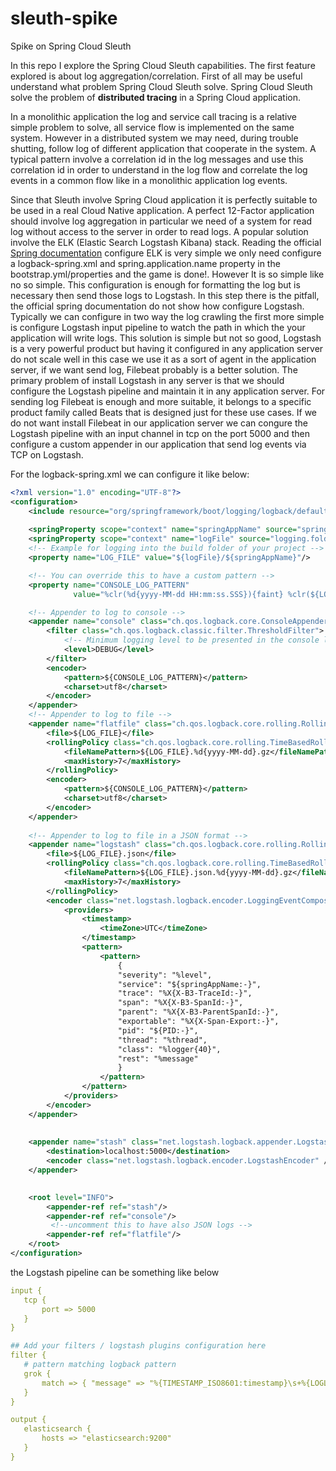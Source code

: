 # sleuth-spike
Spike on Spring Cloud Sleuth

In this repo I explore the Spring Cloud Sleuth capabilities. The first feature explored is about log aggregation/correlation.
First of all may be useful understand what problem Spring Cloud Sleuth solve. Spring Cloud Sleuth solve the problem of **distributed tracing** in a Spring Cloud application.

In a monolithic application the log and service call tracing is a relative simple problem to solve, all service flow is implemented 
on the same system. However in a distributed system we may need, during trouble shutting, follow log of different application 
that cooperate in the system. A typical pattern involve a correlation id in the log messages and use this correlation id in order to 
understand in the log flow and correlate the log events in a common flow like in a monolithic application log events.

Since that Sleuth involve Spring Cloud application it is perfectly suitable to be used in a real Cloud Native application. 
A perfect 12-Factor application should involve log aggregation in particular we need of a system for read log without 
access to the server in order to read logs. A popular solution involve the ELK (Elastic Search Logstash Kibana) stack.
Reading the official [Spring documentation](https://cloud.spring.io/spring-cloud-static/Finchley.SR2/single/spring-cloud.html#_spring_cloud_sleuth)
 configure ELK is very simple we only need configure a logback-spring.xml and spring.application.name property 
 in the bootstrap.yml/properties and the game is done!. However It is so simple like no so simple. This configuration is enough for formatting the log 
 but is necessary then send those logs to Logstash. In this step there is the pitfall, the official spring documentation do not show how configure Logstash. 
 Typically we can configure in two way the log crawling the first more simple is configure Logstash input pipeline to watch the path in which the your application will write logs. 
 This solution is simple but not so good, Logstash is a very powerful product but having it configured in any application server do not scale well in this case we use it as a sort of agent in the application server, if we want send log, Filebeat 
 probably is a better solution. The primary problem of install Logstash in any server is that we should configure the Logstash pipeline and maintain it in any application server. 
 For sending log Filebeat is enough and more suitable, it belongs to a specific product family called Beats that is designed just for these use cases. 
 If we do not want install Filebeat in our application server we can congure the Logstash pipeline with an input channel in tcp on the port 5000 and then configure a custom appender in our application that send log events via TCP on Logstash.
 
 For the logback-spring.xml we can configure it like below:
 
 ```xml
 <?xml version="1.0" encoding="UTF-8"?>
 <configuration>
     <include resource="org/springframework/boot/logging/logback/defaults.xml"/>
     ​
     <springProperty scope="context" name="springAppName" source="spring.application.name"/>
     <springProperty scope="context" name="logFile" source="logging.folder"/>
     <!-- Example for logging into the build folder of your project -->
     <property name="LOG_FILE" value="${logFile}/${springAppName}"/>​
 
     <!-- You can override this to have a custom pattern -->
     <property name="CONSOLE_LOG_PATTERN"
               value="%clr(%d{yyyy-MM-dd HH:mm:ss.SSS}){faint} %clr(${LOG_LEVEL_PATTERN:-%5p}) %clr(${PID:- }){magenta} %clr(---){faint} %clr([%15.15t]){faint} %clr(%-40.40logger{39}){cyan} %clr(:){faint} %m%n${LOG_EXCEPTION_CONVERSION_WORD:-%wEx}"/>
 
     <!-- Appender to log to console -->
     <appender name="console" class="ch.qos.logback.core.ConsoleAppender">
         <filter class="ch.qos.logback.classic.filter.ThresholdFilter">
             <!-- Minimum logging level to be presented in the console logs-->
             <level>DEBUG</level>
         </filter>
         <encoder>
             <pattern>${CONSOLE_LOG_PATTERN}</pattern>
             <charset>utf8</charset>
         </encoder>
     </appender>
     <!-- Appender to log to file -->​
     <appender name="flatfile" class="ch.qos.logback.core.rolling.RollingFileAppender">
         <file>${LOG_FILE}</file>
         <rollingPolicy class="ch.qos.logback.core.rolling.TimeBasedRollingPolicy">
             <fileNamePattern>${LOG_FILE}.%d{yyyy-MM-dd}.gz</fileNamePattern>
             <maxHistory>7</maxHistory>
         </rollingPolicy>
         <encoder>
             <pattern>${CONSOLE_LOG_PATTERN}</pattern>
             <charset>utf8</charset>
         </encoder>
     </appender>
     ​
     <!-- Appender to log to file in a JSON format -->
     <appender name="logstash" class="ch.qos.logback.core.rolling.RollingFileAppender">
         <file>${LOG_FILE}.json</file>
         <rollingPolicy class="ch.qos.logback.core.rolling.TimeBasedRollingPolicy">
             <fileNamePattern>${LOG_FILE}.json.%d{yyyy-MM-dd}.gz</fileNamePattern>
             <maxHistory>7</maxHistory>
         </rollingPolicy>
         <encoder class="net.logstash.logback.encoder.LoggingEventCompositeJsonEncoder">
             <providers>
                 <timestamp>
                     <timeZone>UTC</timeZone>
                 </timestamp>
                 <pattern>
                     <pattern>
                         {
                         "severity": "%level",
                         "service": "${springAppName:-}",
                         "trace": "%X{X-B3-TraceId:-}",
                         "span": "%X{X-B3-SpanId:-}",
                         "parent": "%X{X-B3-ParentSpanId:-}",
                         "exportable": "%X{X-Span-Export:-}",
                         "pid": "${PID:-}",
                         "thread": "%thread",
                         "class": "%logger{40}",
                         "rest": "%message"
                         }
                     </pattern>
                 </pattern>
             </providers>
         </encoder>
     </appender>
     
     
     <appender name="stash" class="net.logstash.logback.appender.LogstashTcpSocketAppender">
         <destination>localhost:5000</destination>
         <encoder class="net.logstash.logback.encoder.LogstashEncoder" />
     </appender>
 
     ​
     <root level="INFO">
         <appender-ref ref="stash"/>
         <appender-ref ref="console"/>
          <!--uncomment this to have also JSON logs -->
         <appender-ref ref="flatfile"/>
     </root>
 </configuration>
 ```
 
 the Logstash pipeline can be something like below

 ```yml
 input {
 	tcp {
 		port => 5000
 	}
 }
 
 ## Add your filters / logstash plugins configuration here
 filter {
 	# pattern matching logback pattern
 	grok {
 		match => { "message" => "%{TIMESTAMP_ISO8601:timestamp}\s+%{LOGLEVEL:severity}\s+\[%{DATA:service},%{DATA:trace},%{DATA:span},%{DATA:exportable}\]\s+%{DATA:pid}\s+---\s+\[%{DATA:thread}\]\s+%{DATA:class}\s+:\s+%{GREEDYDATA:rest}" }
 	}
 }
 
 output {
 	elasticsearch {
 		hosts => "elasticsearch:9200"
 	}
 }
 ```